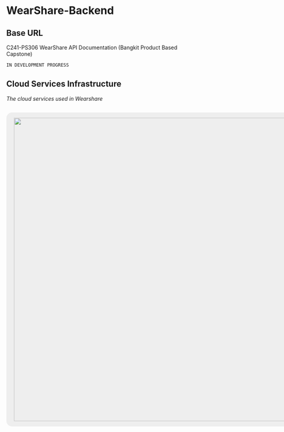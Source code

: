 # WearShare-Backend

## Base URL

C241-PS306 WearShare API Documentation (Bangkit Product Based Capstone)

```sh
IN DEVELOPMENT PROGRESS
```

## Cloud Services Infrastructure

_The cloud services used in Wearshare_

<p style="text-align: center; background-color: #eee; display: inline-block; padding: 14px 20px; border-radius: 15px;">
<img src="https://i.pinimg.com/736x/b9/52/e6/b952e666b566da4a24f37c88653d5755.jpg" width="800"/>
</p>


